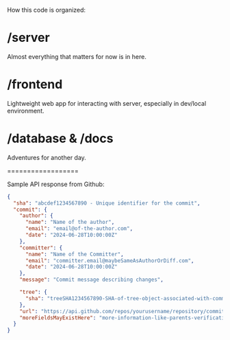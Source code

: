 How this code is organized:

# /server

Almost everything that matters for now is in here.

# /frontend

Lightweight web app for interacting with server, especially in dev/local environment.

# /database & /docs

Adventures for another day.

==================

Sample API response from Github:

```json
{
  "sha": "abcdef1234567890 - Unique identifier for the commit",
  "commit": {
    "author": {
      "name": "Name of the author",
      "email": "email@of-the-author.com",
      "date": "2024-06-28T10:00:00Z"
    },
    "committer": {
      "name": "Name of the Committer",
      "email": "committer.email@maybeSameAsAuthorOrDiff.com",
      "date": "2024-06-28T10:00:00Z"
    },
    "message": "Commit message describing changes",

    "tree": {
      "sha": "treeSHA1234567890-SHA-of-tree-object-associated-with-commit"
    },
    "url": "https://api.github.com/repos/yourusername/repository/commits/abcdef1234567890/url-to-view-commit-on-github",
    "moreFieldsMayExistHere": "more-information-like-parents-verification-details-etc"
  }
}
```
